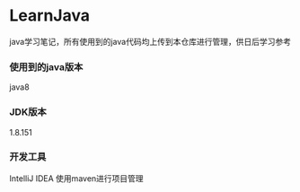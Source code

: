 # LearnJava
java学习笔记，所有使用到的java代码均上传到本仓库进行管理，供日后学习参考
### 使用到的java版本
java8
### JDK版本
1.8.151
### 开发工具
IntelliJ IDEA 使用maven进行项目管理
